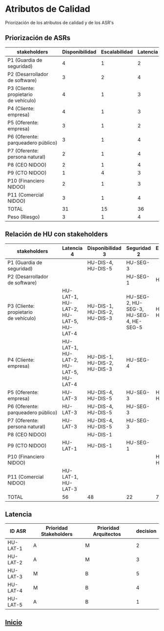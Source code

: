 # Atributos de Calidad
Priorización de los atributos de calidad y de los ASR's


## Priorización de ASRs​

| ​stakeholders​                           | Disponibilidad​  | Escalabilidad​  | Latencia​  | Seguridad​  |
|----------------------------------------|-----------------|----------------|-----------|------------|
| P1 (Guardia de seguridad)​              | 4​               | 1​              | 2​         | 3​          |
| P2 (Desarrollador de software)​         | 3​               | 2​              | 4​         | 1​          |
| P3 (Cliente: propietario de vehículo)​  | 4​               | 1​              | 3​         | 2​          |
| P4 (Cliente: empresa)​                  | 4​               | 1​              | 3​         | 2​          |
| P5 (Oferente: empresa)​                 | 3​               | 1​              | 2​         | 4​          |
| P6 (Oferente: parqueadero público)​     | 3​               | 1​              | 4​         | 2​          |
| P7 (Oferente: persona natural)​         | 2​               | 1​              | 4​         | 3​          |
| P8 (CEO NIDOO)​                         | 2​               | 1​              | 4​         | 3​          |
| P9 (CTO NIDOO)​                         | 1​               | 4​              | 3​         | 2​          |
| P10 (Financiero NIDOO)​                 | 2​               | 1​              | 3​         | 4​          |
| P11 (Comercial NIDOO)​                  | 3​               | 1​              | 4​         | 2​          |
| TOTAL​                                  | 31​              | 15​             | 36​        | 28​         |
| Peso (Riesgo)​                          | 3​               | 1​              | 4​         | 2​          |



## Relación de HU con stakeholders​

| stakeholders​                          | Latencia​  4                            | Disponibilidad​ 3             | Seguridad​ 2                            | Escalabilidad​ 1    |
|----------------------------------------|-----------------------------------------|-------------------------------|-----------------------------------------|---------------------|
| P1 (Guardia de seguridad)​             | ​                                       | HU-DIS-4, HU-DIS-5​           | HU-SEG-3​                               | ​                   |
| P2 (Desarrollador de software)​        | ​                                       | ​                             | HU-SEG-1​                               | HU-ESC-5​           |
| P3 (Cliente: propietario de vehículo)​ | HU-LAT-1, HU-LAT-2, HU-LAT-5, HU-LAT-4​ | HU-DIS-1, HU-DIS-2, HU-DIS-3​ | HU-SEG-2, HU-SEG-3, HU-SEG-4, HE-SEG-5​ | HU-ESC-4, HU-ESC-2​ |
| P4 (Cliente: empresa)​                 | HU-LAT-1, HU-LAT-2, HU-LAT-5, HU-LAT-4​ | HU-DIS-1, HU-DIS-2, HU-DIS-3​ | HU-SEG-4​                               | ​                   |
| P5 (Oferente: empresa)​                | HU-LAT-3​                               | HU-DIS-4, HU-DIS-5​           | HU-SEG-3​                               | HU-ESC-1, HU-ESC-3​ |
| P6 (Oferente: parqueadero público)​    | HU-LAT-3​                               | HU-DIS-4, HU-DIS-5​           | HU-SEG-3​                               | ​                   |
| P7 (Oferente: persona natural)​        | HU-LAT-3​                               | HU-DIS-4, HU-DIS-5​           | HU-SEG-3​                               | ​                   |
| P8 (CEO NIDOO)​                        | ​                                       | HU-DIS-1​                     | ​                                       | ​                   |
| P9 (CTO NIDOO)​                        | HU-LAT-1​                               | HU-DIS-1​                     | HU-SEG-1​                               | ​                   |
| P10 (Financiero NIDOO)​                | ​                                       | ​                             | ​                                       | HU-SEG-4, HU-SEG-5​ |
| P11 (Comercial NIDOO)​                 | HU-LAT-1, HU-LAT-3​                     | ​                             | ​                                       | ​                   |
| TOTAL​                                 | 56​                                     | 48​                           | 22​                                     | 7​                  |




## Latencia

| ID ASR​   | Prioridad Stakeholders​ | Prioridad Arquitectos  ​ | decision |
|-----------|-------------------------|--------------------------|----------|
| HU-LAT-1​ | A​                      | M​                       | 2​       |
| HU-LAT-2​ | A​                      | M​                       | 3​       |
| HU-LAT-3​ | M​                      | B​                       | 5​       |
| HU-LAT-4​ | M​                      | B​                       | 4​       |
| HU-LAT-5​ | A​                      | B​                       | 1​       |


## [Inicio](index.md)